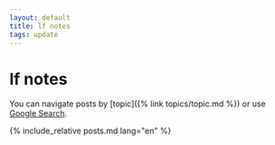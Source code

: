 ```yaml
---
layout: default
title: lf notes
tags: update
---
```

# lf notes

You can navigate posts by [topic]({% link topics/topic.md %}) or use [Google Search](https://cse.google.com/cse/publicurl?cx=007972243254995935457:as_8bpaffdc).

{% include_relative posts.md lang="en" %}
